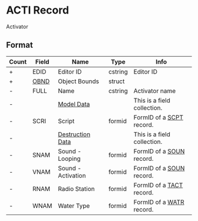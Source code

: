 ACTI Record
===========

Activator

## Format

Count | Field | Name | Type | Info
------|-------|------|------|-----
+ | EDID | Editor ID | cstring | Editor ID
+ | [OBND](Fields/OBND.md) | Object Bounds | struct |
- | FULL | Name | cstring | Activator name
- | | [Model Data](Fields/Model.md) | | This is a field collection.
- | SCRI | Script | formid | FormID of a [SCPT](SCPT.md) record.
- | | [Destruction Data](Fields/Destruction.md) | | This is a field collection.
- | SNAM | Sound - Looping | formid | FormID of a [SOUN](SOUN.md) record.
- | VNAM | Sound - Activation | formid | FormID of a [SOUN](SOUN.md) record.
- | RNAM | Radio Station | formid | FormID of a [TACT](TACT.md) record.
- | WNAM | Water Type | formid | FormID of a [WATR](WATR.md) record.




